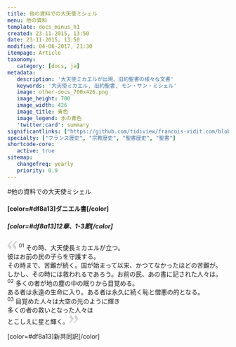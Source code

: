 ```yaml
---
title: 他の資料での大天使ミシェル
menu: 他の資料
template: docs_minus_h1
created: 23-11-2015, 13:50
date: 23-11-2015, 13:50
modified: 04-06-2017, 21:30
itempage: Article
taxonomy:
   category: [docs, ja]
metadata:
   description: '大天使ミカエルが出現、旧約聖書の様々な文書'
   keywords: '大天使ミカエル, 旧約聖書, モン・サン・ミシェル'
   image: other-docs_700x426.png
   image_height: 700
   image_width: 426
   image_title: 青色
   image_legend: 水の青色
   'twitter:card': summary
significantlinks: ["https://github.com/tidiview/francois-vidit.com/blob/develop/user/sites/docs/pages/01.home/04.mont-saint-michel/01.arch-michel/03.autre-docs/docs.ja.md"]
specialty: ["フランス歴史", "宗教歴史", "聖書歴史", "聖書"]
shortcode-core:
   active: true
sitemap:
   changefreq: yearly
   priority: 0.9
---
```

#他の資料での大天使ミシェル

#### [color=#df8a13]ダニエル書[/color]　

##### [color=#df8a13]12章、1-3節[/color]

<span><svg xmlns="http://www.w3.org/2000/svg" width="22px" height="22px" viewBox="0 0 78 78" fill="lightgrey" opacity="1"><path d="M76.5 9.0009L57.0898 32.605c-.88226 1.10283-.88226 1.54397-.88226 1.76454 0 1.10286 1.76455 3.30857 2.8674 4.632l13.0167 14.99877L61.50123 74.9545 50.4727 59.51456c-2.87047-3.97028-10.80793-15.88413-10.80793-19.19267 0-1.76458.6617-2.4263 6.6171-9.7051C60.8395 12.74754 63.04522 10.98297 70.98575 3.0455L76.5 9.00092zm-38.16172 0L18.9281 32.605c-.88228 1.10283-.88228 1.54397-.88228 1.76454 0 1.10286 1.76457 3.30857 2.86742 4.632L33.92688 54.0003 23.3395 74.9545 12.30793 59.51456C9.44053 55.54428 1.5 43.63043 1.5 40.3219c0-1.76458.6617-2.4263 6.6171-9.7051C22.67475 12.74754 24.88043 10.98297 32.82097 3.0455l5.51732 5.9554z"/></svg></span>
<sup>01</sup> 
その時、大天使長ミカエルが立つ。  
彼はお前の民の子らを守護する。  
その時まで、苦難が続く。国が始まって以来、かつてなかったほどの苦難が。  
しかし、その時には救われるであろう。お前の民、あの書に記された人々は。  
<sup>02</sup> 
多くの者が地の塵の中の眠りから目覚める。  
ある者は永遠の生命に入り。ある者は永久に続く恥と憎悪の的となる。  
<sup>03</sup> 
目覚めた人々は大空の光のように輝き  
多くの者の救いとなった人々は  
とこしえに星と輝く。<span><svg xmlns="http://www.w3.org/2000/svg" width="22px" height="22px" viewBox="0 0 78 78" fill="lightgrey" opacity="1"><path d="M1.5 68.9991L20.9102 45.395c.88226-1.10283.88226-1.54397.88226-1.76454 0-1.10286-1.76455-3.30857-2.8674-4.632L5.90836 23.9997 16.49877 3.0455 27.5273 18.48544c2.87047 3.97028 10.80793 15.88413 10.80793 19.19267 0 1.76458-.6617 2.4263-6.6171 9.7051C17.1605 65.25246 14.95478 67.01703 7.01425 74.9545L1.5 68.99908zm38.16172 0L59.0719 45.395c.88228-1.10283.88228-1.54397.88228-1.76454 0-1.10286-1.76457-3.30857-2.86742-4.632L44.07312 23.9997 54.6605 3.0455l11.03157 15.43992C68.55947 22.45572 76.5 34.36957 76.5 37.6781c0 1.76458-.6617 2.4263-6.6171 9.7051C55.32526 65.25246 53.11957 67.01703 45.17904 74.9545l-5.51732-5.9554z"/></svg></span>   

[color=#df8a13]新共同訳[/color]

